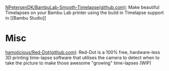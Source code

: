 
[NPetersenDK/BambuLab-Smooth-Timelapse(github.com)](https://github.com/NPetersenDK/BambuLab-Smooth-Timelapse): Make beautiful Timelapses on your Bambu Lab printer using the build in Timelapse support in [[Bambu Studio]]



# Misc

[hamolicious/Red-Dot(github.com)](https://github.com/hamolicious/Red-Dot): Red-Dot is a 100% free, hardware-less 3D printing time-lapse software that utilises the camera to detect when to take the picture to make those awesome "growing" time-lapses (WIP)




